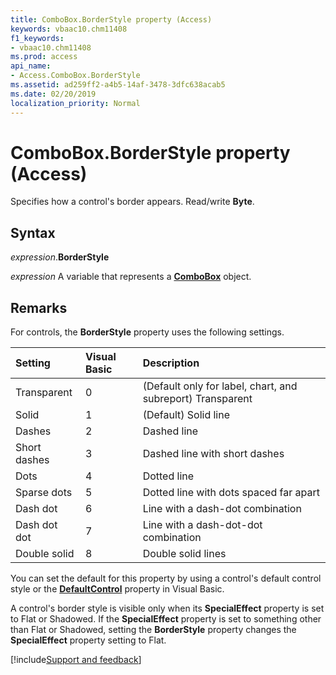 ```yaml
---
title: ComboBox.BorderStyle property (Access)
keywords: vbaac10.chm11408
f1_keywords:
- vbaac10.chm11408
ms.prod: access
api_name:
- Access.ComboBox.BorderStyle
ms.assetid: ad259ff2-a4b5-14af-3478-3dfc638acab5
ms.date: 02/20/2019
localization_priority: Normal
---
```



# ComboBox.BorderStyle property (Access)

Specifies how a control's border appears. Read/write **Byte**.


## Syntax

_expression_.**BorderStyle**

_expression_ A variable that represents a **[ComboBox](Access.ComboBox.md)** object.


## Remarks

For controls, the **BorderStyle** property uses the following settings.

|Setting|Visual Basic|Description|
|:-----|:-----|:-----|
|Transparent|0|(Default only for label, chart, and subreport) Transparent|
|Solid|1|(Default) Solid line|
|Dashes|2|Dashed line|
|Short dashes|3|Dashed line with short dashes|
|Dots|4|Dotted line|
|Sparse dots|5|Dotted line with dots spaced far apart|
|Dash dot|6|Line with a dash-dot combination|
|Dash dot dot|7|Line with a dash-dot-dot combination|
|Double solid|8|Double solid lines|

You can set the default for this property by using a control's default control style or the **[DefaultControl](access.form.defaultcontrol.md)** property in Visual Basic.

A control's border style is visible only when its **SpecialEffect** property is set to Flat or Shadowed. If the **SpecialEffect** property is set to something other than Flat or Shadowed, setting the **BorderStyle** property changes the **SpecialEffect** property setting to Flat.




[!include[Support and feedback](~/includes/feedback-boilerplate.md)]